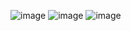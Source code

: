 ![image](https://user-images.githubusercontent.com/29707967/79291778-81110c00-7f0a-11ea-9413-812d5ae19094.png)
![image](https://user-images.githubusercontent.com/29707967/79291769-7d7d8500-7f0a-11ea-8ce6-b2054b4f8845.png)
![image](https://user-images.githubusercontent.com/29707967/79291785-840bfc80-7f0a-11ea-8f66-0a15f9448d3f.png)
